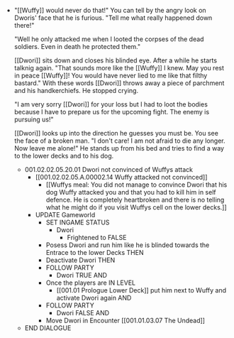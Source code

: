 - "[[Wuffy]] would never do that!" You can tell by the angry look on Dworis' face that he is furious. "Tell me what really happened down there!"
  
  "Well he only attacked me when I looted the corpses of the dead soldiers. Even in death he protected them."
  
  [[Dwori]] sits down and closes his blinded eye. After a while he starts talknig again. "That sounds more like the [[Wuffy]] I knew. May you rest in peace [[Wuffy]]! You would have never lied to me like that filthy bastard." With these words [[Dwori]] throws away a piece of parchment and his handkerchiefs. He stopped crying.
  
  "I am very sorry [[Dwori]] for your loss but I had to loot the bodies because I have to prepare us for the upcoming fight. The enemy is pursuing us!"
  
  [[Dwori]] looks up into the direction he guesses you must be. You see the face of a broken man. "I don't care! I am not afraid to die any longer. Now leave me alone!" He stands up from his bed and tries to find a way to the lower decks and to his dog.
	- 001.02.02.05.20.01 Dwori not convinced of Wuffys attack
		- [[001.02.02.05.A.00002.14 Wuffy attacked not convinced]]
			- [[Wuffys meal: You did not manage to convince Dwori that his dog Wuffy attacked you and that you had to kill him in self defence. He is completely heartbroken and there is no telling what he might do if you visit Wuffys cell on the lower decks.]]
		- UPDATE Gameworld
			- SET INGAME STATUS
				- Dwori
					- Frightened to FALSE
			- Posess Dwori and run him like he is blinded towards the Entrace to the lower Decks THEN
			- Deactivate Dwori THEN
			- FOLLOW PARTY
				- Dwori TRUE AND
			- Once the players are IN LEVEL
				- [[001.01 Prologue Lower Deck]] put him next to Wuffy and activate Dwori again AND
			- FOLLOW PARTY
				- Dwori FALSE AND
			- Move Dwori in Encounter [[001.01.03.07 The Undead]]
	- END DIALOGUE